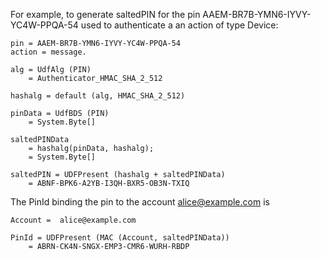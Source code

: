 

For example, to generate saltedPIN for the pin
AAEM-BR7B-YMN6-IYVY-YC4W-PPQA-54 used to authenticate a an action of type Device:

~~~~
pin = AAEM-BR7B-YMN6-IYVY-YC4W-PPQA-54
action = message.

alg = UdfAlg (PIN)
    = Authenticator_HMAC_SHA_2_512

hashalg = default (alg, HMAC_SHA_2_512)

pinData = UdfBDS (PIN)
    = System.Byte[]

saltedPINData 
    = hashalg(pinData, hashalg);
    = System.Byte[]

saltedPIN = UDFPresent (hashalg + saltedPINData)
    = ABNF-BPK6-A2YB-I3QH-BXR5-OB3N-TXIQ
~~~~

The PinId binding the pin to the account alice@example.com is

~~~~
Account =  alice@example.com 

PinId = UDFPresent (MAC (Account, saltedPINData))
    = ABRN-CK4N-SNGX-EMP3-CMR6-WURH-RBDP
~~~~

